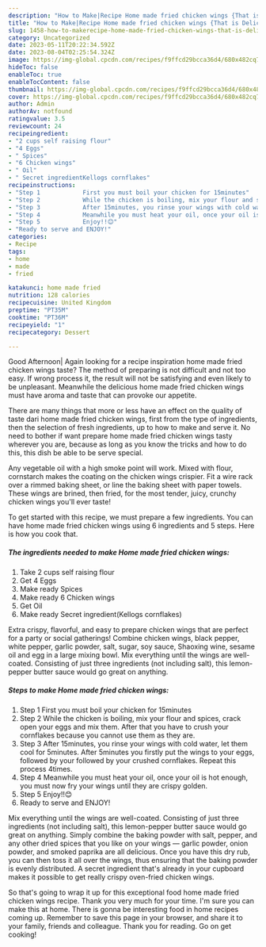 ```yaml
---
description: "How to Make|Recipe Home made fried chicken wings {That is Delicious"
title: "How to Make|Recipe Home made fried chicken wings {That is Delicious"
slug: 1458-how-to-makerecipe-home-made-fried-chicken-wings-that-is-delicious
category: Uncategorized
date: 2023-05-11T20:22:34.592Z
date: 2023-08-04T02:25:54.324Z
image: https://img-global.cpcdn.com/recipes/f9ffcd29bcca36d4/680x482cq70/home-made-fried-chicken-wings-recipe-main-photo.jpg
hideToc: false
enableToc: true
enableTocContent: false
thumbnail: https://img-global.cpcdn.com/recipes/f9ffcd29bcca36d4/680x482cq70/home-made-fried-chicken-wings-recipe-main-photo.jpg
cover: https://img-global.cpcdn.com/recipes/f9ffcd29bcca36d4/680x482cq70/home-made-fried-chicken-wings-recipe-main-photo.jpg
author: Admin
authorAv: notfound
ratingvalue: 3.5
reviewcount: 24
recipeingredient:
- "2 cups self raising flour"
- "4 Eggs"
- " Spices"
- "6 Chicken wings"
- " Oil"
- " Secret ingredientKellogs cornflakes"
recipeinstructions:
- "Step 1            First you must boil your chicken for 15minutes"
- "Step 2            While the chicken is boiling, mix your flour and spices, crack open your eggs and mix them. After that you have to crush your cornflakes because you cannot use them as they are."
- "Step 3            After 15minutes, you rinse your wings with cold water, let them cool for 5minutes. After 5minutes you firstly put the wings to your eggs, followed by your followed by your crushed cornflakes. Repeat this process 4times."
- "Step 4            Meanwhile you must heat your oil, once your oil is hot enough, you must now fry your wings until they are crispy golden."
- "Step 5            Enjoy!!😊"
- "Ready to serve and ENJOY!"
categories:
- Recipe
tags:
- home
- made
- fried

katakunci: home made fried 
nutrition: 128 calories
recipecuisine: United Kingdom
preptime: "PT35M"
cooktime: "PT36M"
recipeyield: "1"
recipecategory: Dessert

---
```



Good Afternoon| Again looking for a recipe inspiration home made fried chicken wings taste? The method of preparing is not difficult and not too easy. If wrong process it, the result will not be satisfying and even likely to be unpleasant. Meanwhile the delicious home made fried chicken wings must have aroma and taste that can provoke our appetite.






There are many things that more or less have an effect on the quality of taste dari home made fried chicken wings, first from the type of ingredients, then the selection of fresh ingredients, up to how to make and serve it. No need to bother if want prepare home made fried chicken wings tasty wherever you are, because as long as you know the tricks and how to do this, this dish be able to be serve special.


Any vegetable oil with a high smoke point will work. Mixed with flour, cornstarch makes the coating on the chicken wings crispier. Fit a wire rack over a rimmed baking sheet, or line the baking sheet with paper towels. These wings are brined, then fried, for the most tender, juicy, crunchy chicken wings you&#39;ll ever taste!


To get started with this recipe, we must prepare a few ingredients. You can have home made fried chicken wings using 6 ingredients and 5 steps. Here is how you cook that.

<!--inarticleads1-->

##### The ingredients needed to make Home made fried chicken wings:

1. Take 2 cups self raising flour
1. Get 4 Eggs
1. Make ready  Spices
1. Make ready 6 Chicken wings
1. Get  Oil
1. Make ready  Secret ingredient(Kellogs cornflakes)


Extra crispy, flavorful, and easy to prepare chicken wings that are perfect for a party or social gatherings! Combine chicken wings, black pepper, white pepper, garlic powder, salt, sugar, soy sauce, Shaoxing wine, sesame oil and egg in a large mixing bowl. Mix everything until the wings are well-coated. Consisting of just three ingredients (not including salt), this lemon-pepper butter sauce would go great on anything. 

<!--inarticleads2-->

##### Steps to make Home made fried chicken wings:

1. Step 1            First you must boil your chicken for 15minutes
1. Step 2            While the chicken is boiling, mix your flour and spices, crack open your eggs and mix them. After that you have to crush your cornflakes because you cannot use them as they are.
1. Step 3            After 15minutes, you rinse your wings with cold water, let them cool for 5minutes. After 5minutes you firstly put the wings to your eggs, followed by your followed by your crushed cornflakes. Repeat this process 4times.
1. Step 4            Meanwhile you must heat your oil, once your oil is hot enough, you must now fry your wings until they are crispy golden.
1. Step 5            Enjoy!!😊
1. Ready to serve and ENJOY!

Mix everything until the wings are well-coated. Consisting of just three ingredients (not including salt), this lemon-pepper butter sauce would go great on anything. Simply combine the baking powder with salt, pepper, and any other dried spices that you like on your wings — garlic powder, onion powder, and smoked paprika are all delicious. Once you have this dry rub, you can then toss it all over the wings, thus ensuring that the baking powder is evenly distributed. A secret ingredient that&#39;s already in your cupboard makes it possible to get really crispy oven-fried chicken wings. 

So that's going to wrap it up for this exceptional food home made fried chicken wings recipe. Thank you very much for your time. I'm sure you can make this at home. There is gonna be interesting food in home recipes coming up. Remember to save this page in your browser, and share it to your family, friends and colleague. Thank you for reading. Go on get cooking!
